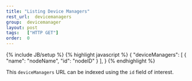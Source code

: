 ```yaml
---
title: "Listing Device Managers"
rest_url:  devicemanagers
group:  devicemanager
layout: post
tags:   ["HTTP GET"]
order:  0
---
```

{% include JB/setup %}
{% highlight javascript %}
{
    "deviceManagers": [
        {   
            "name": "nodeName", 
            "id":   "nodeID"
        }
    ], 
}
{% endhighlight %}

This `deviceManagers` URL can be indexed using the `id` field of interest.